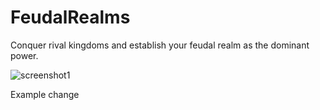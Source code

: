 # FeudalRealms

Conquer rival kingdoms and establish your feudal realm as the dominant power. 

![screenshot1](https://user-images.githubusercontent.com/35053801/117885530-cfeeb980-b262-11eb-9f5d-addbe42de8de.PNG)

Example change